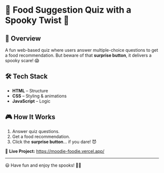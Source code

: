 # 🍔 Food Suggestion Quiz with a Spooky Twist 👻

## 📌 Overview
A fun web-based quiz where users answer multiple-choice questions to get a food recommendation. But beware of that **surprise button**, it delivers a spooky scare! 😱

## 🛠 Tech Stack
- **HTML** – Structure
- **CSS** – Styling & animations
- **JavaScript** – Logic

## 🎮 How It Works
1. Answer quiz questions.
2. Get a food recommendation.
3. Click the **surprise button**... if you dare! 😈

🔗 **Live Project:** https://moodie-foodie.vercel.app/

---
😃 Have fun and enjoy the spooks! 🍔👻

